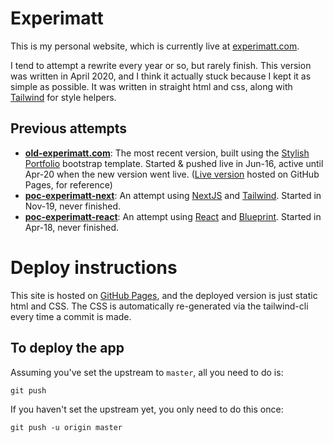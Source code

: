 # Experimatt

This is my personal website, which is currently live at [experimatt.com](https://experimatt.com).

I tend to attempt a rewrite every year or so, but rarely finish. This version was written in April 2020, and I think it actually stuck because I kept it as simple as possible. It was written in straight html and css, along with [Tailwind](https://tailwindcss.com/) for style helpers.

## Previous attempts
* **[old-experimatt.com](https://github.com/experimatt/old-experimatt.com)**: The most recent version, built using the [Stylish Portfolio](https://startbootstrap.com/themes/stylish-portfolio/) bootstrap template. Started & pushed live in Jun-16, active until Apr-20 when the new version went live. ([Live version](https://experimatt.github.io/old-experimatt.com/) hosted on GitHub Pages, for reference)
* **[poc-experimatt-next](https://github.com/experimatt/poc-experimatt-next)**: An attempt using [NextJS](https://nextjs.org/) and [Tailwind](https://tailwindcss.com/). Started in Nov-19, never finished.
* **[poc-experimatt-react](https://github.com/experimatt/poc-experimatt-react)**: An attempt using [React](https://reactjs.org/) and [Blueprint](https://blueprintjs.com/docs/). Started in Apr-18, never finished.

# Deploy instructions
This site is hosted on [GitHub Pages](https://pages.github.com/), and the deployed version is just static html and CSS. The CSS is automatically re-generated via the tailwind-cli every time a commit is made.

## To deploy the app
Assuming you've set the upstream to `master`, all you need to do is:

```
git push
```

If you haven't set the upstream yet, you only need to do this once:
```
git push -u origin master
```
